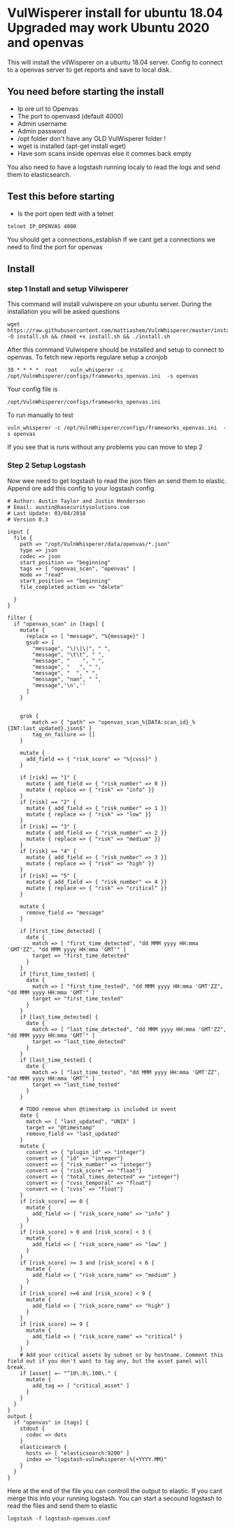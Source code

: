 # VulWisperer install for ubuntu 18.04 Upgraded may work Ubuntu 2020 and openvas
This will install the vilWisperer on a ubuntu 18.04 server.
Config to connect to a openvas server to get reports and save to local disk.

## You need before starting the install

- Ip ore url to Openvas
- The port to openvasd (default 4000)
- Admin username
- Admin password
- /opt folder don't have any OLD VulWisperer folder !
- wget is installed (apt-get install wget)
- Have som scans inside openvas else it commes back empty

You also need to have a logstash running localy to read the logs and send them to elasticsearch.


## Test this before starting

- Is the port open tedt with a telnet

```
telnet IP_OPENVAS 4000
```
You should get a connections_establish
If we cant get a connections we need to find the port for openvas


## Install 

### step 1 Install and setup Vilwisperer

This command will install vulwispere on your ubuntu server. During the installation you will be asked questions

```
wget https://raw.githubusercontent.com/mattiashem/VulnWhisperer/master/install.sh -O install.sh && chmod +x install.sh && ./install.sh
```
After this command Vulwispere should be installed and setup to connect to openvas.
To fetch new reports regulare setup a cronjob 

```
30 * * * *  root    vuln_whisperer -c /opt/VulnWhisperer/configs/frameworks_openvas.ini  -s openvas
```
Your config file is 

```
/opt/VulnWhisperer/configs/frameworks_openvas.ini
```

To run manually to test

```
vuln_whisperer -c /opt/VulnWhisperer/configs/frameworks_openvas.ini  -s openvas
```

If you see that is runs without any problems you can move to step 2

### Step 2 Setup Logstash

Now wee need to get logstash to read the json filen an send them to elastic.
Append ore add this config to your logstash config.

```
# Author: Austin Taylor and Justin Henderson
# Email: austin@hasecuritysolutions.com
# Last Update: 03/04/2018
# Version 0.3

input {
  file {
    path => "/opt/VulnWhisperer/data/openvas/*.json"
    type => json
    codec => json
    start_position => "beginning"
    tags => [ "openvas_scan", "openvas" ]
    mode => "read"
    start_position => "beginning"
    file_completed_action => "delete"

  }
}

filter {
  if "openvas_scan" in [tags] {
    mutate {
      replace => [ "message", "%{message}" ]
      gsub => [
        "message", "\|\|\|", " ",
        "message", "\t\t", " ",
        "message", "    ", " ",
        "message", "   ", " ",
        "message", "  ", " ",
        "message", "nan", " ",
        "message",'\n',''
      ]
    }


    grok {
        match => { "path" => "openvas_scan_%{DATA:scan_id}_%{INT:last_updated}.json$" }
        tag_on_failure => []
    }

    mutate {
      add_field => { "risk_score" => "%{cvss}" }
    }

    if [risk] == "1" {
      mutate { add_field => { "risk_number" => 0 }}
      mutate { replace => { "risk" => "info" }}
    }
    if [risk] == "2" {
      mutate { add_field => { "risk_number" => 1 }}
      mutate { replace => { "risk" => "low" }}
    }
    if [risk] == "3" {
      mutate { add_field => { "risk_number" => 2 }}
      mutate { replace => { "risk" => "medium" }}
    }
    if [risk] == "4" {
      mutate { add_field => { "risk_number" => 3 }}
      mutate { replace => { "risk" => "high" }}
    }
    if [risk] == "5" {
      mutate { add_field => { "risk_number" => 4 }}
      mutate { replace => { "risk" => "critical" }}
    }

    mutate {
      remove_field => "message"
    }

    if [first_time_detected] {
      date {
        match => [ "first_time_detected", "dd MMM yyyy HH:mma 'GMT'ZZ", "dd MMM yyyy HH:mma 'GMT'" ]
        target => "first_time_detected"
      }
    }
    if [first_time_tested] {
      date {
        match => [ "first_time_tested", "dd MMM yyyy HH:mma 'GMT'ZZ", "dd MMM yyyy HH:mma 'GMT'" ]
        target => "first_time_tested"
      }
    }
    if [last_time_detected] {
      date {
        match => [ "last_time_detected", "dd MMM yyyy HH:mma 'GMT'ZZ", "dd MMM yyyy HH:mma 'GMT'" ]
        target => "last_time_detected"
      }
    }
    if [last_time_tested] {
      date {
        match => [ "last_time_tested", "dd MMM yyyy HH:mma 'GMT'ZZ", "dd MMM yyyy HH:mma 'GMT'" ]
        target => "last_time_tested"
      }
    }

    # TODO remove when @timestamp is included in event
    date {
      match => [ "last_updated", "UNIX" ]
      target => "@timestamp"
      remove_field => "last_updated"
    }
    mutate {
      convert => { "plugin_id" => "integer"}
      convert => { "id" => "integer"}
      convert => { "risk_number" => "integer"}
      convert => { "risk_score" => "float"}
      convert => { "total_times_detected" => "integer"}
      convert => { "cvss_temporal" => "float"}
      convert => { "cvss" => "float"}
    }
    if [risk_score] == 0 {
      mutate {
        add_field => { "risk_score_name" => "info" }
      }
    }
    if [risk_score] > 0 and [risk_score] < 3 {
      mutate {
        add_field => { "risk_score_name" => "low" }
      }
    }
    if [risk_score] >= 3 and [risk_score] < 6 {
      mutate {
        add_field => { "risk_score_name" => "medium" }
      }
    }
    if [risk_score] >=6 and [risk_score] < 9 {
      mutate {
        add_field => { "risk_score_name" => "high" }
      }
    }
    if [risk_score] >= 9 {
      mutate {
        add_field => { "risk_score_name" => "critical" }
      }
    }
    # Add your critical assets by subnet or by hostname. Comment this field out if you don't want to tag any, but the asset panel will break.
    if [asset] =~ "^10\.0\.100\." {
      mutate {
        add_tag => [ "critical_asset" ]
      }
    }
  }
}
output {
  if "openvas" in [tags] {
    stdout {
      codec => dots
    }
    elasticsearch {
      hosts => [ "elasticsearch:9200" ]
      index => "logstash-vulnwhisperer-%{+YYYY.MM}"
    }
  }
}
```

Here at the end of the file you can controll the output to elastic.
If you cant merge this into your running logstash. You can start a secound logstash to read the files and send them to elastic

```
logstash -f logstash-openvas.conf
```
